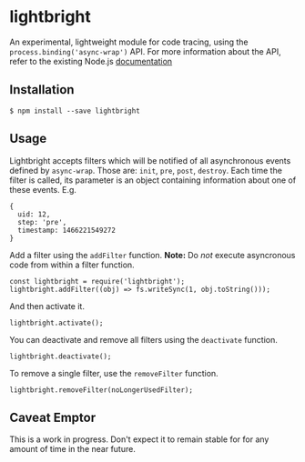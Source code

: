 # lightbright

An experimental, lightweight module for code tracing, using
the `process.binding('async-wrap')` API. For more information
about the API, refer to the existing Node.js
[documentation](https://github.com/nodejs/diagnostics/blob/master/tracing/AsyncWrap/README.md)

## Installation

    $ npm install --save lightbright

## Usage

Lightbright accepts filters which will be notified of all
asynchronous events defined by `async-wrap`. Those are: `init`,
`pre`, `post`, `destroy`. Each time the filter is called, its
parameter is an object containing information about one of these
events. E.g.

    {
      uid: 12,
      step: 'pre',
      timestamp: 1466221549272
    }

Add a filter using the `addFilter` function.
**Note:** Do _not_ execute asyncronous code from within a filter function.

    const lightbright = require('lightbright');
    lightbright.addFilter((obj) => fs.writeSync(1, obj.toString()));

And then activate it.

    lightbright.activate();

You can deactivate and remove all filters using the `deactivate`
function.

    lightbright.deactivate();

To remove a single filter, use the `removeFilter` function.

    lightbright.removeFilter(noLongerUsedFilter);

## Caveat Emptor

This is a work in progress. Don't expect it to remain stable for
for any amount of time in the near future.
